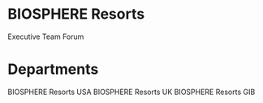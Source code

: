 # BIOSPHERE Resorts
Executive Team Forum

# Departments
BIOSPHERE Resorts USA
BIOSPHERE Resorts UK
BIOSPHERE Resorts GIB
